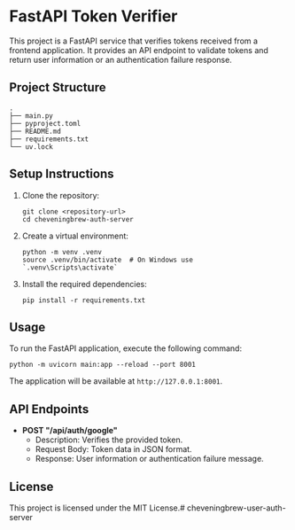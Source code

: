 # FastAPI Token Verifier

This project is a FastAPI service that verifies tokens received from a frontend application. It provides an API endpoint to validate tokens and return user information or an authentication failure response.

## Project Structure

```
.
├── main.py
├── pyproject.toml
├── README.md
├── requirements.txt
└── uv.lock
```

## Setup Instructions

1. Clone the repository:
   ```
   git clone <repository-url>
   cd cheveningbrew-auth-server
   ```

2. Create a virtual environment:
   ```
   python -m venv .venv
   source .venv/bin/activate  # On Windows use `.venv\Scripts\activate`
   ```

3. Install the required dependencies:
   ```
   pip install -r requirements.txt
   ```

## Usage

To run the FastAPI application, execute the following command:

```
python -m uvicorn main:app --reload --port 8001
```

The application will be available at `http://127.0.0.1:8001`.

## API Endpoints

- **POST "/api/auth/google"**
  - Description: Verifies the provided token.
  - Request Body: Token data in JSON format.
  - Response: User information or authentication failure message.

## License

This project is licensed under the MIT License.# cheveningbrew-user-auth-server
